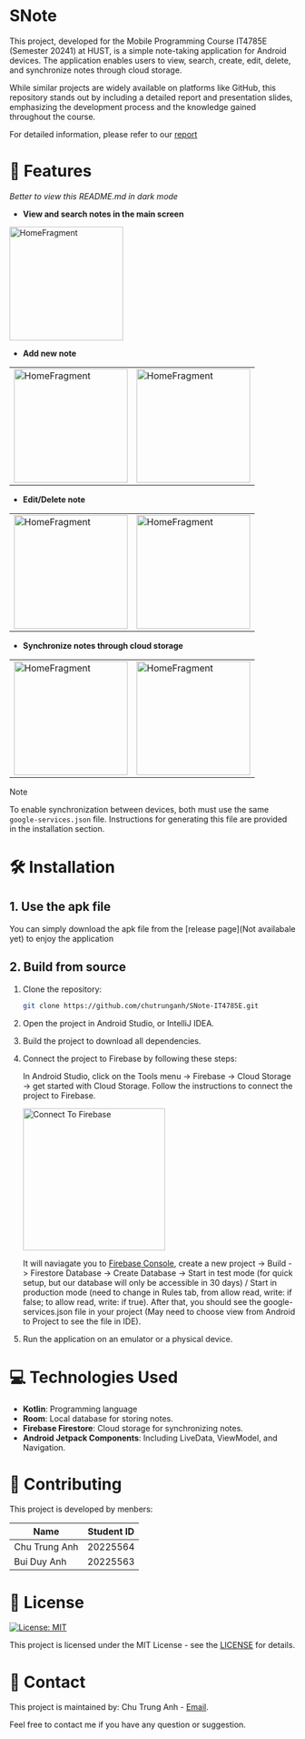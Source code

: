 # SNote

This project, developed for the Mobile Programming Course IT4785E (Semester 20241) at HUST, is a simple note-taking application for Android devices. The application enables users to view, search, create, edit, delete, and synchronize notes through cloud storage.

While similar projects are widely available on platforms like GitHub, this repository stands out by including a detailed report and presentation slides, emphasizing the development process and the knowledge gained throughout the course.

For detailed information, please refer to our [report](https://github.com/chutrunganh/SNote-IT4785E/blob/master/Slide_and_Report/Mobile_Project_Report.pdf)

# 🚀 Features

*Better to view this README.md in dark mode*

- **View and search notes in the main screen**

<img src="assets/HomeFragment.jpg" alt="HomeFragment" width="200">

- **Add new note**

<table>
  <tr>
    <td><img src="assets/AddNoteFragment.jpg" alt="HomeFragment" width="200"></td>
    <td><img src="assets/AddNoteFragment2.jpg" alt="HomeFragment" width="200"></td>
  </tr>
</table>


- **Edit/Delete note**

<table>
  <tr>
    <td><img src="assets/EditNoteFragment.jpg" alt="HomeFragment" width="200"></td>
    <td><img src="assets/EditNoteFragment2.jpg" alt="HomeFragment" width="200"></td>
  </tr>
</table>

- **Synchronize notes through cloud storage**

<table>
  <tr>
    <td><img src="assets/Upload.jpg" alt="HomeFragment" width="200"></td>
    <td><img src="assets/Download.jpg" alt="HomeFragment" width="200"></td>
  </tr>
</table>

> [!NOTE]  
> To enable synchronization between devices, both must use the same `google-services.json` file. Instructions for generating this file are provided in the installation section.

# 🛠️ Installation

## 1. Use the apk file

You can simply download the apk file from the [release page](Not availabale yet) to enjoy the application

## 2. Build from source

1. Clone the repository:
    ```sh
    git clone https://github.com/chutrunganh/SNote-IT4785E.git
    ```
2. Open the project in Android Studio, or IntelliJ IDEA.

3. Build the project to download all dependencies.

4. Connect the project to Firebase by following these steps:

    In Android Studio, click on the Tools menu -> Firebase -> Cloud Storage -> get started with Cloud Storage. Follow the instructions to connect the project to Firebase.

    <img src="assets/ConnectToFirebase.jpg" alt="Connect To Firebase" width="250">

    It will naviagate you to [Firebase Console](https://console.firebase.google.com), create a new project -> Build -> Firestore Database -> Create Database -> Start in test mode (for quick setup, but our 
database will only be accessible in 30 days) / Start in production mode (need to change in Rules tab, from allow read, write: if false; to allow read, write: if true). After
that, you should see the google-services.json file in your project (May need to choose view from Android to Project to see the file in IDE).


5. Run the application on an emulator or a physical device.


# 💻 Technologies Used

- **Kotlin**: Programming language
- **Room**: Local database for storing notes.
- **Firebase Firestore**: Cloud storage for synchronizing notes.
- **Android Jetpack Components**: Including LiveData, ViewModel, and Navigation.

# 🤝 Contributing

This project is developed by menbers:

| Name           | Student ID |
|----------------|------------|
| Chu Trung Anh  | 20225564   |
| Bui Duy Anh    | 20225563   |

# 📜 License

[![License: MIT](https://img.shields.io/badge/License-MIT-yellow.svg)](https://opensource.org/licenses/MIT)

This project is licensed under the MIT License - see the [LICENSE](https://opensource.org/license/mit) for details.

# 📧 Contact

This project is maintained by: Chu Trung Anh - [Email](mailto:chutrunganh04@gmail.com).

Feel free to contact me if you have any question or suggestion.







